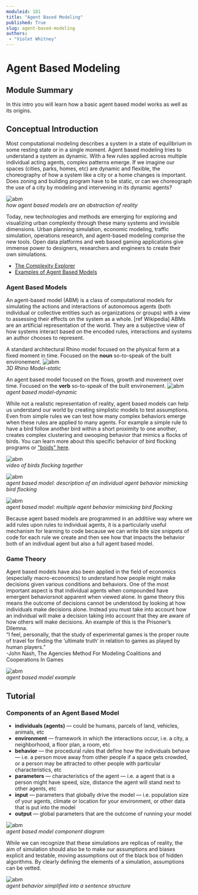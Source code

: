 ```yaml
---
moduleid: 181
title: "Agent Based Modeling"
published: True
slug: agent-based-modeling
authors:
 - "Violet Whitney"
---
```


# Agent Based Modeling
## Module Summary
In this intro you will learn how a basic agent based model works as well as its origins.


## Conceptual Introduction
Most computational modeling describes a system in a state of equilibrium in some resting state or in a single moment. Agent based modeling tries to understand a system as dynamic. With a few rules applied across multiple individual acting agents, complex patterns emerge. If we imagine our spaces (cities, parks, homes, etc) are dynamic and flexible, the choreography of how a system like a city or a home changes is important. Does zoning and building program have to be static, or can we choreograph the use of a city by modeling and intervening in its dynamic agents?

![abm](images/abm-1.jpeg#img-full)    
*how agent based models are an abstraction of reality*    

Today, new technologies and methods are emerging for exploring and visualizing urban complexity through these many systems and invisible dimensions. Urban planning simulation, economic modeling, traffic simulation, operations research, and agent-based modeling comprise the new tools. Open data platforms and web based gaming applications give immense power to designers, researchers and engineers to create their own simulations.

- [The Complexity Explorer](https://www.complexityexplorer.org/)   
- [Examples of Agent Based Models](http://www.complexity-explorables.org/explorables/)

### Agent Based Models
An agent-based model (ABM) is a class of computational models for simulating the actions and interactions of autonomous agents (both individual or collective entities such as organizations or groups) with a view to assessing their effects on the system as a whole. [ref Wikipedia]
ABMs are an artificial representation of the world. They are a subjective view of how systems interact based on the encoded rules, interactions and systems an author chooses to represent.

A standard architectural Rhino model focused on the physical form at a fixed moment in time. Focused on the **noun** so-to-speak of the built environement. 
![abm](images/abm-6.jpeg#img-full)    
*3D Rhino Model-static*    
    
An agent based model focused on the flows, growth and movement over time. Focused on the **verb** so-to-speak of the built environement. 
![abm](images/abm-7.gif#img-full)    
*agent based model-dynamic*    

While not a realistic representation of reality, agent based models can help us understand our world by creating simplistic models to test assumptions. Even from simple rules we can test how many complex behaviors emerge when these rules are applied to many agents. For example a simple rule to have a bird follow another bird within a short proximity to one another, creates complex clustering and swooping behavior that mimics a flocks of birds. You can learn more about this specific behavior of bird flocking programs or ["boids" here](https://en.wikipedia.org/wiki/Boids).

 
![abm](images/abm-12.gif)    
*video of birds flocking together*    

  
![abm](images/abm-2.jpeg#img-full)    
*agent based model: description of an individual agent behavior mimicking bird flocking*    
  
![abm](images/abm-13.gif)    
*agent based model: multiple agent behavior mimicking bird flocking*    

Because agent based models are programmed in an additiive way where we add rules upon rules to individual agents, it is a particularly useful mechanism for learning to code because we can write bite size snippets of code for each rule we create and then see how that impacts the behavior both of an indivdual agent but also a full agent based model.

### Game Theory
Agent based models have also been applied in the field of economics (especially macro-economics) to understand how people might make decisions given various conditions and behaviors. One of the most important aspect is that individual agents when compounded have emergent behaviorsnot apparent when viewed alone. In game theory this means the outcome of decisions cannot be understood by looking at how individuals make decisions alone. Instead you must take into account how an individual will make a decision taking into account that they are aware of how others will make decisions. An example of this is the Prisoner’s Dilemna.   
“I feel, personally, that the study of experimental games is the proper route of travel for finding the ‘ultimate truth’ in relation to games as played by human players.”   
-John Nash, The Agencies Method For Modeling Coalitions and Cooperations In Games

![abm](images/abm-3.gif#img-full)    
*agent based model example*    

## Tutorial
### Components of an Agent Based Model
- **individuals (agents)** — could be humans, parcels of land, vehicles, animals, etc
- **environment** — framework in which the interactions occur, i.e. a city, a neighborhood, a floor plan, a room, etc
- **behavior** — the procedural rules that define how the individuals behave — i.e. a person move away from other people if a space gets crowded, or a person may be attracted to other people with particular characteristics, etc
- **parameters** — characteristics of the agent — i.e. a agent that is a person might have speed, size, distance the agent will stand next to other agents, etc
- **input** — parameters that globally drive the model — i.e. population size of your agents, climate or location for your environment, or other data that is put into the model
- **output** — global parameters that are the outcome of running your model


![abm](images/abm-4.png#img-full)    
*agent based model component diagram*    

While we can recognize that these simulations are replicas of reality, the aim of simulation should also be to make our assumptions and biases explicit and testable, moving assumptions out of the black box of hidden algorithms. By clearly defining the elements of a simulation, assumptions can be vetted.

![abm](images/abm-5.png#img-full)    
*agent behavior simplified into a sentence structure*    
